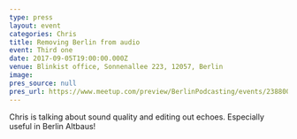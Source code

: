 ```yaml
---
type: press
layout: event
categories: Chris
title: Removing Berlin from audio
event: Third one
date: 2017-09-05T19:00:00.000Z
venue: Blinkist office, Sonnenallee 223, 12057, Berlin
image:
pres_source: null
pres_url: https://www.meetup.com/preview/BerlinPodcasting/events/238800496
---
```


Chris is talking about sound quality and editing out echoes. Especially useful in Berlin Altbaus!
